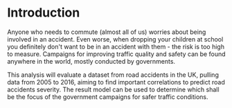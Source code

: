 # Introduction

Anyone who needs to commute (almost all of us) worries about being involved in an accident. Even worse, when dropping your children at school you definitely don't want to be in an accident with them - the risk is too high to measure. Campaigns for improving traffic quality and safety can be found anywhere in the world, mostly conducted by governments.

This analysis will evaluate a dataset from road accidents in the UK, pulling data from 2005 to 2016, aiming to find important correlations to predict road accidents severity. The result model can be used to determine which shall be the focus of the government campaigns for safer traffic conditions.

